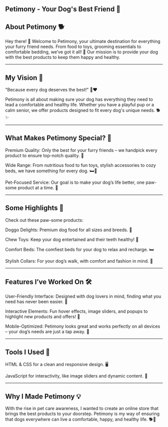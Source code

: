 
Petimony - Your Dog's Best Friend 🐾
---
About Petimony 🐕
---
Hey there! 👋 Welcome to Petimony, your ultimate destination for everything your furry friend needs. From food to toys, grooming essentials to comfortable bedding, we’ve got it all! 🐶 Our mission is to provide your dog with the best products to keep them happy and healthy.

---
My Vision 🎯
---
"Because every dog deserves the best!" 🐾❤

Petimony is all about making sure your dog has everything they need to lead a comfortable and healthy life. Whether you have a playful pup or a calm senior, we offer products designed to fit every dog's unique needs. 🐕✨

---
What Makes Petimony Special? 🌟
---
Premium Quality: Only the best for your furry friends – we handpick every product to ensure top-notch quality. 🏅

Wide Range: From nutritious food to fun toys, stylish accessories to cozy beds, we have something for every dog. 🛏🎾

Pet-Focused Service: Our goal is to make your dog’s life better, one paw-some product at a time. 🐾

---

Some Highlights 🎉
---
Check out these paw-some products:

Doggo Delights: Premium dog food for all sizes and breeds. 🍖

Chew Toys: Keep your dog entertained and their teeth healthy! 🦴

Comfort Beds: The comfiest beds for your dog to relax and recharge. 🛏

Stylish Collars: For your dog’s walk, with comfort and fashion in mind. 🐾

---

Features I’ve Worked On 🛠
---
User-Friendly Interface: Designed with dog lovers in mind, finding what you need has never been easier. 🧭

Interactive Elements: Fun hover effects, image sliders, and popups to highlight new products and offers! 🎉

Mobile-Optimized: Petimony looks great and works perfectly on all devices – your dog’s needs are just a tap away. 📱

---

Tools I Used 🧰
---
HTML & CSS for a clean and responsive design. 🖥

JavaScript for interactivity, like image sliders and dynamic content. 🚀

---

Why I Made Petimony 💡
---
With the rise in pet care awareness, I wanted to create an online store that brings the best products to your doorstep. Petimony is my way of ensuring that dogs everywhere can live a comfortable, happy, and healthy life. 🐕💚
